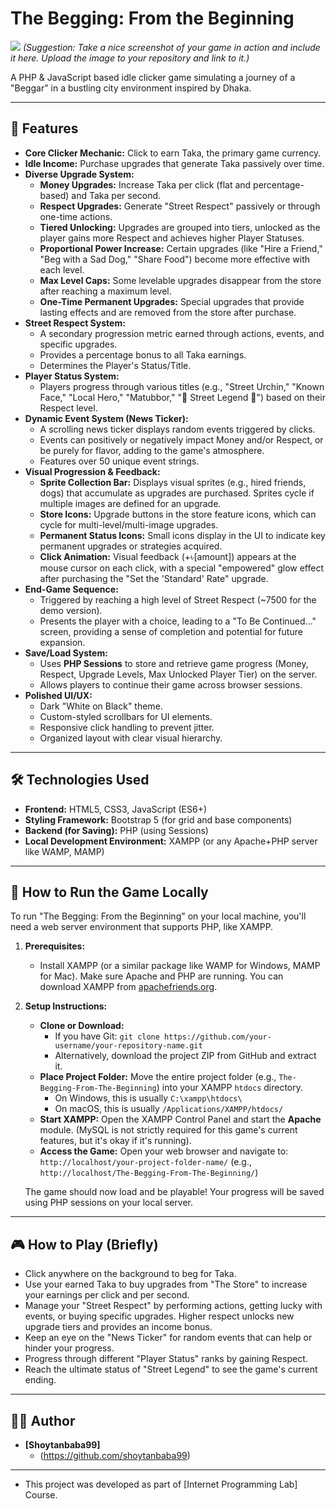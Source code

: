 # The Begging: From the Beginning

![](https://github.com/shoytanbaba99/The-Begging-From-The-Beginning/blob/e5e4daa662f01e08c8ffc2e01e90425e2ba0dbf5/Images/image.png)
*(Suggestion: Take a nice screenshot of your game in action and include it here. Upload the image to your repository and link to it.)*

A PHP & JavaScript based idle clicker game simulating a journey of a "Beggar" in a bustling city environment inspired by Dhaka.

---

## 🌟 Features

* **Core Clicker Mechanic:** Click to earn Taka, the primary game currency.
* **Idle Income:** Purchase upgrades that generate Taka passively over time.
* **Diverse Upgrade System:**
    * **Money Upgrades:** Increase Taka per click (flat and percentage-based) and Taka per second.
    * **Respect Upgrades:** Generate "Street Respect" passively or through one-time actions.
    * **Tiered Unlocking:** Upgrades are grouped into tiers, unlocked as the player gains more Respect and achieves higher Player Statuses.
    * **Proportional Power Increase:** Certain upgrades (like "Hire a Friend," "Beg with a Sad Dog," "Share Food") become more effective with each level.
    * **Max Level Caps:** Some levelable upgrades disappear from the store after reaching a maximum level.
    * **One-Time Permanent Upgrades:** Special upgrades that provide lasting effects and are removed from the store after purchase.
* **Street Respect System:**
    * A secondary progression metric earned through actions, events, and specific upgrades.
    * Provides a percentage bonus to all Taka earnings.
    * Determines the Player's Status/Title.
* **Player Status System:**
    * Players progress through various titles (e.g., "Street Urchin," "Known Face," "Local Hero," "Matubbor," "👑 Street Legend 👑") based on their Respect level.
* **Dynamic Event System (News Ticker):**
    * A scrolling news ticker displays random events triggered by clicks.
    * Events can positively or negatively impact Money and/or Respect, or be purely for flavor, adding to the game's atmosphere.
    * Features over 50 unique event strings.
* **Visual Progression & Feedback:**
    * **Sprite Collection Bar:** Displays visual sprites (e.g., hired friends, dogs) that accumulate as upgrades are purchased. Sprites cycle if multiple images are defined for an upgrade.
    * **Store Icons:** Upgrade buttons in the store feature icons, which can cycle for multi-level/multi-image upgrades.
    * **Permanent Status Icons:** Small icons display in the UI to indicate key permanent upgrades or strategies acquired.
    * **Click Animation:** Visual feedback (+৳[amount]) appears at the mouse cursor on each click, with a special "empowered" glow effect after purchasing the "Set the 'Standard' Rate" upgrade.
* **End-Game Sequence:**
    * Triggered by reaching a high level of Street Respect (~7500 for the demo version).
    * Presents the player with a choice, leading to a "To Be Continued..." screen, providing a sense of completion and potential for future expansion.
* **Save/Load System:**
    * Uses **PHP Sessions** to store and retrieve game progress (Money, Respect, Upgrade Levels, Max Unlocked Player Tier) on the server.
    * Allows players to continue their game across browser sessions.
* **Polished UI/UX:**
    * Dark "White on Black" theme.
    * Custom-styled scrollbars for UI elements.
    * Responsive click handling to prevent jitter.
    * Organized layout with clear visual hierarchy.

---

## 🛠️ Technologies Used

* **Frontend:** HTML5, CSS3, JavaScript (ES6+)
* **Styling Framework:** Bootstrap 5 (for grid and base components)
* **Backend (for Saving):** PHP (using Sessions)
* **Local Development Environment:** XAMPP (or any Apache+PHP server like WAMP, MAMP)

---

## 🚀 How to Run the Game Locally

To run "The Begging: From the Beginning" on your local machine, you'll need a web server environment that supports PHP, like XAMPP.

1.  **Prerequisites:**
    * Install XAMPP (or a similar package like WAMP for Windows, MAMP for Mac). Make sure Apache and PHP are running. You can download XAMPP from [apachefriends.org](https://www.apachefriends.org/).

2.  **Setup Instructions:**
    * **Clone or Download:**
        * If you have Git: `git clone https://github.com/your-username/your-repository-name.git`
        * Alternatively, download the project ZIP from GitHub and extract it.
    * **Place Project Folder:** Move the entire project folder (e.g., `The-Begging-From-The-Beginning`) into your XAMPP `htdocs` directory.
        * On Windows, this is usually `C:\xampp\htdocs\`
        * On macOS, this is usually `/Applications/XAMPP/htdocs/`
    * **Start XAMPP:** Open the XAMPP Control Panel and start the **Apache** module. (MySQL is not strictly required for this game's current features, but it's okay if it's running).
    * **Access the Game:** Open your web browser and navigate to:
        `http://localhost/your-project-folder-name/`
        (e.g., `http://localhost/The-Begging-From-The-Beginning/`)

    The game should now load and be playable! Your progress will be saved using PHP sessions on your local server.

---

## 🎮 How to Play (Briefly)

* Click anywhere on the background to beg for Taka.
* Use your earned Taka to buy upgrades from "The Store" to increase your earnings per click and per second.
* Manage your "Street Respect" by performing actions, getting lucky with events, or buying specific upgrades. Higher respect unlocks new upgrade tiers and provides an income bonus.
* Keep an eye on the "News Ticker" for random events that can help or hinder your progress.
* Progress through different "Player Status" ranks by gaining Respect.
* Reach the ultimate status of "Street Legend" to see the game's current ending.


---

## 🧑‍💻 Author

* **[Shoytanbaba99]**
    * (https://github.com/shoytanbaba99)

---

* This project was developed as part of [Internet Programming Lab] Course.
